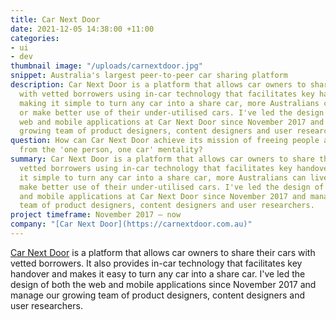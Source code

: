 ```yaml
---
title: Car Next Door
date: 2021-12-05 14:38:00 +11:00
categories:
- ui
- dev
thumbnail image: "/uploads/carnextdoor.jpg"
snippet: Australia's largest peer-to-peer car sharing platform
description: Car Next Door is a platform that allows car owners to share their cars
  with vetted borrowers using in-car technology that facilitates key handover. By
  making it simple to turn any car into a share car, more Australians can live car-free
  or make better use of their under-utilised cars. I've led the design of both the
  web and mobile applications at Car Next Door since November 2017 and manage our
  growing team of product designers, content designers and user researchers.
question: How can Car Next Door achieve its mission of freeing people and the planet
  from the 'one person, one car' mentality?
summary: Car Next Door is a platform that allows car owners to share their cars with
  vetted borrowers using in-car technology that facilitates key handover. By making
  it simple to turn any car into a share car, more Australians can live car-free or
  make better use of their under-utilised cars. I've led the design of both the web
  and mobile applications at Car Next Door since November 2017 and manage our growing
  team of product designers, content designers and user researchers.
project timeframe: November 2017 – now
company: "[Car Next Door](https://carnextdoor.com.au)"
---
```


[Car Next Door](https://carnextdoor.com.au) is a platform that allows car owners to share their cars with vetted borrowers. It also provides in-car technology that facilitates key handover and makes it easy to turn any car into a share car. I've led the design of both the web and mobile applications since November 2017 and manage our growing team of product designers, content designers and user researchers.